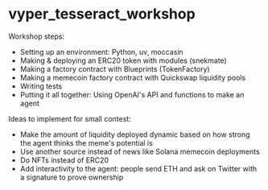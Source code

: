 # vyper_tesseract_workshop

Workshop steps:

- Setting up an environment: Python, uv, moccasin
- Making & deploying an ERC20 token with modules (snekmate)
- Making a factory contract with Blueprints (TokenFactory)
- Making a memecoin factory contract with Quickswap liquidity pools
- Writing tests
- Putting it all together: Using OpenAI's API and functions to make an agent

Ideas to implement for small contest:

- Make the amount of liquidity deployed dynamic based on how strong the agent thinks the meme's potential is
- Use another source instead of news like Solana memecoin deployments
- Do NFTs instead of ERC20
- Add interactivity to the agent: people send ETH and ask on Twitter with a signature to prove ownership